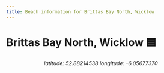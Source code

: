 ```yaml
---
title: Beach information for Brittas Bay North, Wicklow
---
```

# Brittas Bay North, Wicklow 🟦

<div align="center"><i>latitude: 52.88214538 longitude: -6.05677370</i></div>